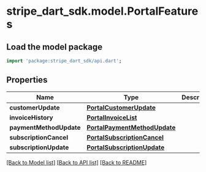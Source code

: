 # stripe_dart_sdk.model.PortalFeatures

## Load the model package
```dart
import 'package:stripe_dart_sdk/api.dart';
```

## Properties
Name | Type | Description | Notes
------------ | ------------- | ------------- | -------------
**customerUpdate** | [**PortalCustomerUpdate**](PortalCustomerUpdate.md) |  | 
**invoiceHistory** | [**PortalInvoiceList**](PortalInvoiceList.md) |  | 
**paymentMethodUpdate** | [**PortalPaymentMethodUpdate**](PortalPaymentMethodUpdate.md) |  | 
**subscriptionCancel** | [**PortalSubscriptionCancel**](PortalSubscriptionCancel.md) |  | 
**subscriptionUpdate** | [**PortalSubscriptionUpdate**](PortalSubscriptionUpdate.md) |  | 

[[Back to Model list]](../README.md#documentation-for-models) [[Back to API list]](../README.md#documentation-for-api-endpoints) [[Back to README]](../README.md)


